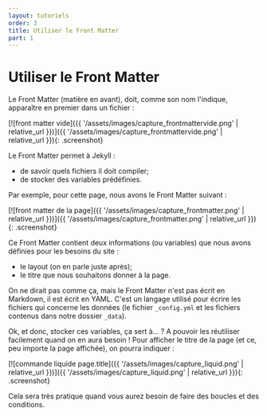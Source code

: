 ```yaml
---
layout: tutoriels
order: 3
title: Utiliser le Front Matter
part: 1
---
```

# Utiliser le Front Matter
Le Front Matter (matière en avant), doit, comme son nom l'indique, apparaître en premier dans un fichier : 

[![front matter vide]({{ '/assets/images/capture_frontmattervide.png' | relative_url }})]({{ '/assets/images/capture_frontmattervide.png' | relative_url }}){: .screenshot}

Le Front Matter permet à Jekyll :
- de savoir quels fichiers il doit compiler;
- de stocker des variables prédéfinies.

Par exemple, pour cette page, nous avons le Front Matter suivant :

[![front matter de la page]({{ '/assets/images/capture_frontmatter.png' | relative_url }})]({{ '/assets/images/capture_frontmatter.png' | relative_url }}){: .screenshot}

Ce Front Matter contient deux informations (ou variables) que nous avons définies pour les besoins du site :
- le layout (on en parle juste après);
- le titre que nous souhaitons donner à la page.

On ne dirait pas comme ça, mais le Front Matter n'est pas écrit en Markdown, il est écrit en YAML. C'est un langage utilisé pour écrire les fichiers qui concerne les données (le fichier `_config.yml` et les fichiers contenus dans notre dossier `_data`).

Ok, et donc, stocker ces variables, ça sert à... ? A pouvoir les réutiliser facilement quand on en aura besoin ! Pour afficher le titre de la page (et ce, peu importe la page affichée), on pourra indiquer :

[![commande liquide page.title]({{ '/assets/images/capture_liquid.png' | relative_url }})]({{ '/assets/images/capture_liquid.png' | relative_url }}){: .screenshot}

Cela sera très pratique quand vous aurez besoin de faire des boucles et des conditions.


